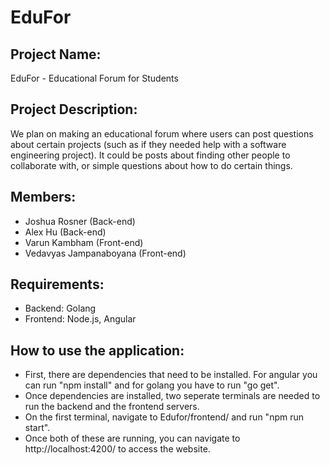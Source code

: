 # EduFor

## Project Name:
EduFor - Educational Forum for Students

## Project Description:
We plan on making an educational forum where users can post questions about certain projects (such as if they needed help with a software engineering project). It could be posts about finding other people to collaborate with, or simple questions about how to do certain things. 

## Members:
- Joshua Rosner (Back-end)
- Alex Hu (Back-end)
- Varun Kambham (Front-end)
- Vedavyas Jampanaboyana (Front-end)

## Requirements:
- Backend: Golang
- Frontend: Node.js, Angular

## How to use the application:
- First, there are dependencies that need to be installed. For angular you can run "npm install" and for golang you have to run "go get".
- Once dependencies are installed, two seperate terminals are needed to run the backend and the frontend servers.
- On the first terminal, navigate to Edufor/frontend/ and run "npm run start".
- Once both of these are running, you can navigate to http://localhost:4200/ to access the website.
